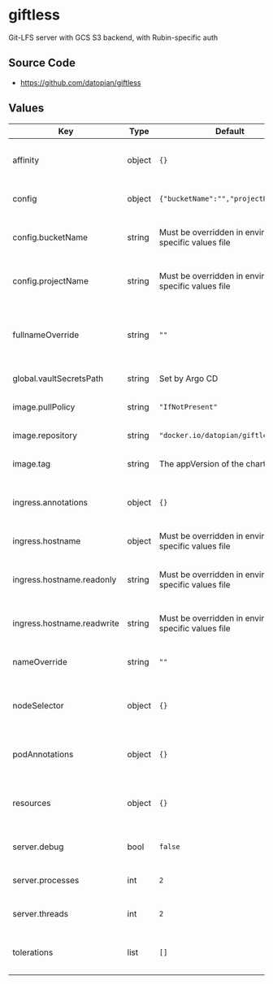# giftless

Git-LFS server with GCS S3 backend, with Rubin-specific auth

## Source Code

* <https://github.com/datopian/giftless>

## Values

| Key | Type | Default | Description |
|-----|------|---------|-------------|
| affinity | object | `{}` | Affinity rules for the giftless frontend pod |
| config | object | `{"bucketName":"","projectName":""}` | Configuration for giftless server |
| config.bucketName | string | Must be overridden in environment-specific values file | Bucket name for GCS LFS Object bucket |
| config.projectName | string | Must be overridden in environment-specific values file | Project name for GCS LFS Object bucket |
| fullnameOverride | string | `""` | Override the full name for resources (includes the release name) |
| global.vaultSecretsPath | string | Set by Argo CD | Base path for Vault secrets |
| image.pullPolicy | string | `"IfNotPresent"` | Pull policy for the giftless image |
| image.repository | string | `"docker.io/datopian/giftless"` | Giftless image to use |
| image.tag | string | The appVersion of the chart | Tag of giftless image to use |
| ingress.annotations | object | `{}` | Additional annotations to add to the ingress |
| ingress.hostname | object | Must be overridden in environment-specific values file | FQDNs of giftless ingresses |
| ingress.hostname.readonly | string | Must be overridden in environment-specific values file | FQDN for the read-only giftless ingress |
| ingress.hostname.readwrite | string | Must be overridden in environment-specific values file | FQDN for the read-write giftless ingress |
| nameOverride | string | `""` | Override the base name for resources |
| nodeSelector | object | `{}` | Node selector rules for the giftless frontend pod |
| podAnnotations | object | `{}` | Annotations for the giftless frontend pod |
| resources | object | `{}` | Resource limits and requests for the giftless frontend pod |
| server.debug | bool | `false` | Turn on debugging mode |
| server.processes | int | `2` | Number of processes for server |
| server.threads | int | `2` | Number of threads per process |
| tolerations | list | `[]` | Tolerations for the giftless frontend pod |
